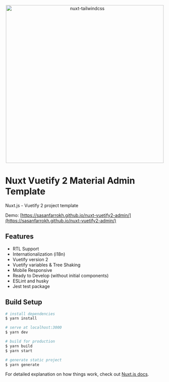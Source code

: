 <p align="center">
  <img src="https://user-images.githubusercontent.com/904724/59509947-c14eca80-8eb2-11e9-807c-14e7cc72eecc.png" alt="nuxt-tailwindcss" width="500"/>
</p>

# Nuxt Vuetify 2 Material Admin Template

Nuxt.js - Vuetify 2 project template

Demo: [https://sasanfarrokh.github.io/nuxt-vuetify2-admin/](https://sasanfarrokh.github.io/nuxt-vuetify2-admin/)

## Features
 - RTL Support
 - Internationalization (i18n)
 - Vuetify version 2
 - Vuetify variables & Tree Shaking
 - Mobile Responsive
 - Ready to Develop (without initial components)
 - ESLint and husky
 - Jest test package

## Build Setup

``` bash
# install dependencies
$ yarn install

# serve at localhost:3000
$ yarn dev

# build for production
$ yarn build
$ yarn start

# generate static project
$ yarn generate
```

For detailed explanation on how things work, check out [Nuxt.js docs](https://nuxtjs.org).
